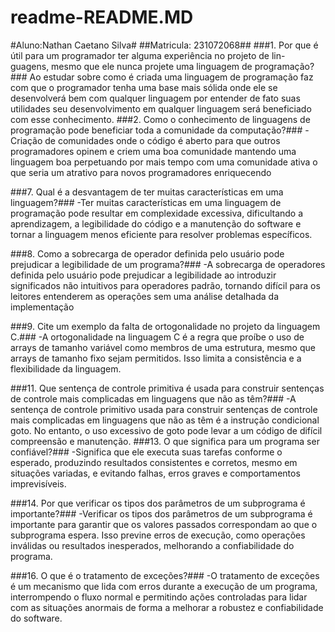 # readme-README.MD
#Aluno:Nathan Caetano Silva#
##Matricula: 231072068##
###1. Por que é útil para um programador ter alguma experiência no projeto de lin-
guagens, mesmo que ele nunca projete uma linguagem de programação?###
Ao estudar sobre como é criada uma linguagem de programação faz com que o programador tenha uma base mais sólida onde ele se desenvolverá bem com qualquer linguagem por entender de fato suas utilidades seu desenvolvimento em qualquer linguagem será beneficiado com esse conhecimento.
###2. Como o conhecimento de linguagens de programação pode beneficiar toda a
comunidade da computação?###
-Criação de comunidades onde o código é aberto para que outros programadores opinem e criem uma boa comunidade mantendo uma linguagem boa perpetuando por mais tempo com uma comunidade ativa o que seria um atrativo para novos programadores enriquecendo 


###7. Qual é a desvantagem de ter muitas características em uma linguagem?###
-Ter muitas características em uma linguagem de programação pode resultar em complexidade excessiva, dificultando a aprendizagem, a legibilidade do código e a manutenção do software e tornar a linguagem menos eficiente para resolver problemas específicos.

###8. Como a sobrecarga de operador definida pelo usuário pode prejudicar a legibilidade de um programa?###
-A sobrecarga de operadores definida pelo usuário pode prejudicar a legibilidade ao introduzir significados não intuitivos para operadores padrão, tornando difícil para os leitores entenderem as operações sem uma análise detalhada da implementação

###9. Cite um exemplo da falta de ortogonalidade no projeto da linguagem C.###
-A ortogonalidade na linguagem C é a regra que proíbe o uso de arrays de tamanho variável como membros de uma estrutura, mesmo que arrays de tamanho fixo sejam permitidos. Isso limita a consistência e a flexibilidade da linguagem.


###11. Que sentença de controle primitiva é usada para construir sentenças de controle
mais complicadas em linguagens que não as têm?###
-A sentença de controle primitivo usada para construir sentenças de controle mais complicadas em linguagens que não as têm é a instrução condicional goto. No entanto, o uso excessivo de goto pode levar a um código de difícil compreensão e manutenção.
###13. O que significa para um programa ser confiável?###
-Significa que ele executa suas tarefas conforme o esperado, produzindo resultados consistentes e corretos, mesmo em situações variadas, e evitando falhas, erros graves e comportamentos imprevisíveis.

###14. Por que verificar os tipos dos parâmetros de um subprograma é importante?###
-Verificar os tipos dos parâmetros de um subprograma é importante para garantir que os valores passados correspondam ao que o subprograma espera. Isso previne erros de execução, como operações inválidas ou resultados inesperados, melhorando a confiabilidade do programa.

###16. O que é o tratamento de exceções?###
-O tratamento de exceções é um mecanismo que lida com erros durante a execução de um programa, interrompendo o fluxo normal e permitindo ações controladas para lidar com as situações anormais de forma a melhorar a robustez e confiabilidade do software.
